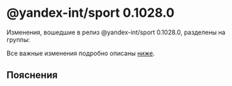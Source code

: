# @yandex-int/sport 0.1028.0

<!-- ЧЕЛОВЕЧЕСКОЕ ВСТУПЛЕНИЕ -->

Изменения, вошедшие в релиз @yandex-int/sport 0.1028.0, разделены на группы:

Все важные изменения подробно описаны [ниже](#Пояснения).

## Пояснения

